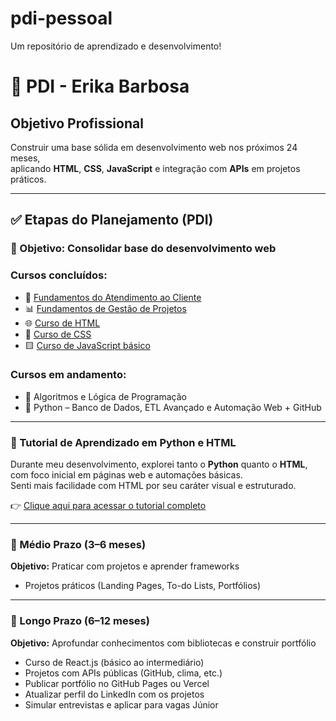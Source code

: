 # pdi-pessoal

Um repositório de aprendizado e desenvolvimento!
# 🎯 PDI - Erika Barbosa

## Objetivo Profissional

Construir uma base sólida em desenvolvimento web nos próximos 24 meses,  
aplicando **HTML**, **CSS**, **JavaScript** e integração com **APIs** em projetos práticos.

---

## ✅ Etapas do Planejamento (PDI)

### 🎯 Objetivo: Consolidar base do desenvolvimento web

### Cursos concluídos:
- 👥 [Fundamentos do Atendimento ao Cliente](https://www.linkedin.com/learning/certificates/a55b098797b0b0d879528ab5e5f7199379edd056a81bc01619c97ff99f0d2341?trk=share_certificate)
- 📊 [Fundamentos de Gestão de Projetos](https://www.linkedin.com/learning/certificates/8e7b8e35adc29e12e8af3ba94f9cb59c20f2353b7fd6cfccbc9abbb36b0bf7c3?trk=share_certificate)
- 🌐 [Curso de HTML](https://www.linkedin.com/learning/certificates/50909d0e6a9ca5fbdc221efb071be3779f9cba6d64398ffea2ac01ca8f79e392?trk=share_certificate)
- 🎨 [Curso de CSS](https://www.linkedin.com/learning/certificates/a2d85c4156abf8f0faa1135e4c33a1d3e74cf84c677b555ef3f36912813a7f77?trk=share_certificate)
- 🟨 [Curso de JavaScript básico](https://www.linkedin.com/learning/certificates/46dbe286959aca8085940faa31188b1b4f5dc2331436383e636561dfdcd24f74?trk=share_certificate)

### Cursos em andamento:
- 🧠 Algoritmos e Lógica de Programação
- 🐍 Python – Banco de Dados, ETL Avançado e Automação Web + GitHub

---

### 📘 Tutorial de Aprendizado em Python e HTML
Durante meu desenvolvimento, explorei tanto o **Python** quanto o **HTML**, com foco inicial em páginas web e automações básicas.  
Senti mais facilidade com HTML por seu caráter visual e estruturado.

👉 [Clique aqui para acessar o tutorial completo](tutorial.md)

---

### 📅 Médio Prazo (3–6 meses)
**Objetivo:** Praticar com projetos e aprender frameworks

- Projetos práticos (Landing Pages, To-do Lists, Portfólios)

---

### 📅 Longo Prazo (6–12 meses)
**Objetivo:** Aprofundar conhecimentos com bibliotecas e construir portfólio

- Curso de React.js (básico ao intermediário)
- Projetos com APIs públicas (GitHub, clima, etc.)
- Publicar portfólio no GitHub Pages ou Vercel
- Atualizar perfil do LinkedIn com os projetos
- Simular entrevistas e aplicar para vagas Júnior
